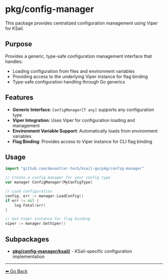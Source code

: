 # pkg/config-manager

This package provides centralized configuration management using Viper for KSail.

## Purpose

Provides a generic, type-safe configuration management interface that handles:
- Loading configuration from files and environment variables
- Providing access to the underlying Viper instance for flag binding
- Type-safe configuration handling through Go generics

## Features

- **Generic Interface**: `ConfigManager[T any]` supports any configuration type
- **Viper Integration**: Uses Viper for configuration loading and management
- **Environment Variable Support**: Automatically loads from environment variables
- **Flag Binding**: Provides access to Viper instance for CLI flag binding

## Usage

```go
import "github.com/devantler-tech/ksail-go/pkg/config-manager"

// Create a config manager for your config type
var manager ConfigManager[MyConfigType]

// Load configuration
config, err := manager.LoadConfig()
if err != nil {
    log.Fatal(err)
}

// Get Viper instance for flag binding
viper := manager.GetViper()
```

## Subpackages

- **[pkg/config-manager/ksail/](./ksail/README.md)** - KSail-specific configuration implementation

---

[⬅️ Go Back](../README.md)